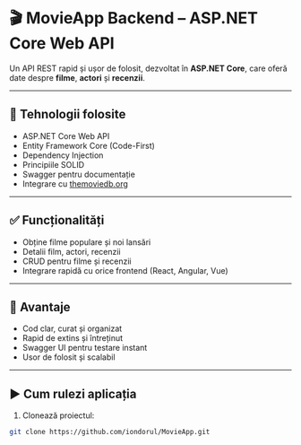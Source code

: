 # 🎬 MovieApp Backend – ASP.NET Core Web API

Un API REST rapid și ușor de folosit, dezvoltat în **ASP.NET Core**, care oferă date despre **filme**, **actori** și **recenzii**.

---

## 🔧 Tehnologii folosite

- ASP.NET Core Web API  
- Entity Framework Core (Code-First)  
- Dependency Injection  
- Principiile SOLID  
- Swagger pentru documentație  
- Integrare cu [themoviedb.org](https://www.themoviedb.org)

---

## ✅ Funcționalități

- Obține filme populare și noi lansări  
- Detalii film, actori, recenzii  
- CRUD pentru filme și recenzii  
- Integrare rapidă cu orice frontend (React, Angular, Vue)

---

## 🚀 Avantaje

- Cod clar, curat și organizat  
- Rapid de extins și întreținut  
- Swagger UI pentru testare instant  
- Usor de folosit și scalabil  

---

## ▶️ Cum rulezi aplicația

1. Clonează proiectul:
```bash
git clone https://github.com/iondorul/MovieApp.git
